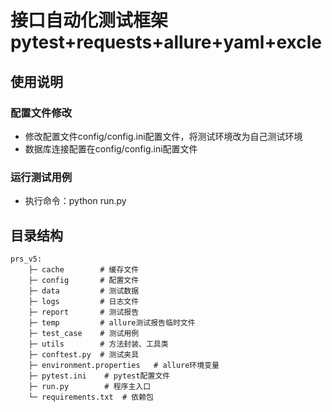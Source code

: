 # 接口自动化测试框架 pytest+requests+allure+yaml+excle
## 使用说明
### 配置文件修改
+ 修改配置文件config/config.ini配置文件，将测试环境改为自己测试环境
+ 数据库连接配置在config/config.ini配置文件

### 运行测试用例
+ 执行命令：python run.py

## 目录结构
```text
prs_v5:
    ├─ cache        # 缓存文件
    ├─ config       # 配置文件
    ├─ data         # 测试数据
    ├─ logs         # 日志文件
    ├─ report       # 测试报告
    ├─ temp         # allure测试报告临时文件
    ├─ test_case    # 测试用例
    ├─ utils        # 方法封装、工具类
    ├─ conftest.py  # 测试夹具
    ├─ environment.properties   # allure环境变量
    ├─ pytest.ini    # pytest配置文件
    ├─ run.py        # 程序主入口
    └─ requirements.txt  # 依赖包     
```

